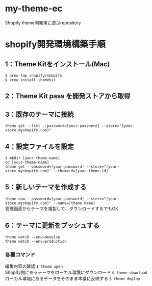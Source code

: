 # my-theme-ec
Shopify theme開発用に遊ぶrepository

# shopify開発環境構築手順
## 1：Theme Kitをインストール(Mac)

```$ brew tap shopify/shopify```<br>
```$ brew install themekit```


## 2：Theme Kit pass を開発ストアから取得


## 3：既存のテーマに接続
```theme get --list --password=[your-password] --store="[your-store.myshopify.com]"```


## 4：設定ファイルを設定
```$ mkdir [your-theme-name]```<br>
```cd [your-theme-name]```<br>
```theme get --password=[your-password] --store="[your-store.myshopify.com]" --themeid=[your-theme-id]```


## 5：新しいテーマを作成する
```theme new --password=[your-password] --store="[your-store.myshopify.com]" --name=[theme name]```<br>
管理画面からテーマを複製して、ダウンロードするでもOK

## 6：テーマに更新をプッシュする
```theme watch --env=develop```<br>
```theme watch --env=production```

### 各種コマンド
編集内容の確認 ```$ theme open```<br>
Shopify側にあるテーマをローカル環境にダウンロード ```$ theme download```<br>
ローカル環境にあるデータをそのまま本番に反映する ```$ theme deploy```
